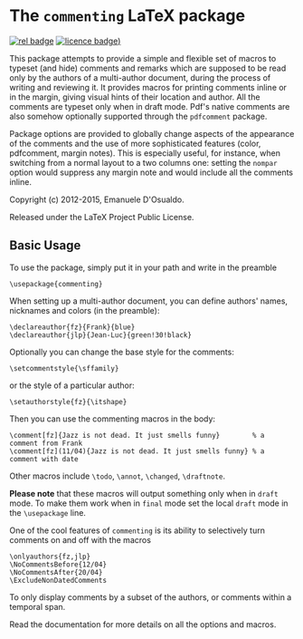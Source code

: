 The `commenting` LaTeX package
==============================

[![rel badge]][releases]
[![licence badge])][licence]

This package attempts to provide a simple and flexible set of macros to typeset
(and hide) comments and remarks which are supposed to be read only by the
authors of a multi-author document, during the process of writing and reviewing
it. It provides macros for printing comments inline or in the margin, giving
visual hints of their location and author. All the comments are typeset only
when in draft mode. Pdf's native comments are also somehow optionally supported
through the `pdfcomment` package.

Package options are provided to globally change aspects of the appearance of the
comments and the use of more sophisticated features (color, pdfcomment, margin
notes). This is especially useful, for instance, when switching from a normal
layout to a two columns one: setting the `nompar` option would suppress any
margin note and would include all the comments inline.

Copyright (c) 2012-2015, Emanuele D'Osualdo.

Released under the LaTeX Project Public License.

## Basic Usage

To use the package, simply put it in your path and write in the preamble

    \usepackage{commenting}

When setting up a multi-author document, you can define authors' names,
nicknames and colors (in the preamble):

    \declareauthor{fz}{Frank}{blue}
    \declareauthor{jlp}{Jean-Luc}{green!30!black}

Optionally you can change the base style for the comments:

    \setcommentstyle{\sffamily}

or the style of a particular author:

    \setauthorstyle{fz}{\itshape}

Then you can use the commenting macros in the body:

    \comment[fz]{Jazz is not dead. It just smells funny}        % a comment from Frank
    \comment[fz](11/04){Jazz is not dead. It just smells funny} % a comment with date

Other macros include `\todo`, `\annot`, `\changed`, `\draftnote`.

**Please note** that these macros will output something only when in `draft` mode.
To make them work when in `final` mode set the local `draft` mode in the `\usepackage` line.

One of the cool features of `commenting` is its ability to selectively turn comments on and off with the macros

    \onlyauthors{fz,jlp}
    \NoCommentsBefore{12/04}
    \NoCommentsAfter{20/04}
    \ExcludeNonDatedComments

To only display comments by a subset of the authors, or comments within a temporal span.

Read the documentation for more details on all the options and macros.

[releases]: https://github.com/bordaigorl/latex-commenting/releases
[rel badge]: https://img.shields.io/github/release/bordaigorl/latex-commenting.svg
[licence]: http://www.latex-project.org/lppl.txt
[licence badge]: https://img.shields.io/badge/licence-LaTeX%20Project%20Public-3C3C3C.svg